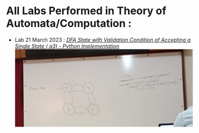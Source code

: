 # All Labs Performed in Theory of Automata/Computation :

- Lab 21 March 2023 :
    [_DFA State with Validation Condition of Accepting a Single State ( q3) - Python Implementation_](./DFA_State_with_condition/dfa.py)
    ![DFA State with Validation Condition of Accepting a Single State ( q3)](./DFA_State_with_condition/lab_21_march_2023.jpeg)

